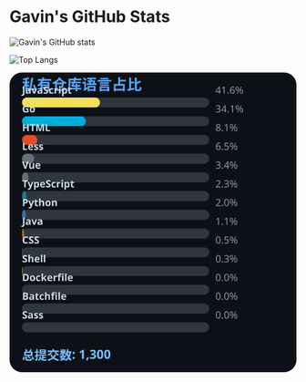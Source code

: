 # Gavin's GitHub Stats

![Gavin's GitHub stats](https://github-readme-stats.vercel.app/api?username=gavinhaydy&show_icons=true&theme=tokyonight)

![Top Langs](https://github-readme-stats.vercel.app/api/top-langs/?username=gavinhaydy&layout=compact)











































































<!-- PRIVATE_STATS_START -->
![私有仓库统计](./.github/private-stats.svg)
<!-- PRIVATE_STATS_END -->










































































